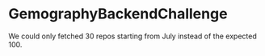 # GemographyBackendChallenge


We could only fetched 30 repos starting from July instead of the expected 100. 
